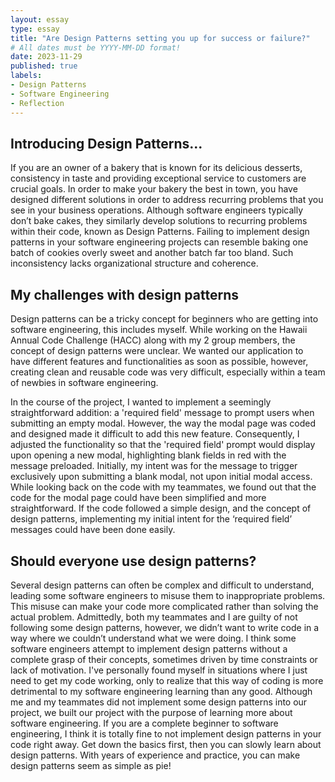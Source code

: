 ```yaml
---
layout: essay
type: essay
title: "Are Design Patterns setting you up for success or failure?"
# All dates must be YYYY-MM-DD format!
date: 2023-11-29
published: true
labels:
- Design Patterns
- Software Engineering
- Reflection
---
```

## Introducing Design Patterns...
If you are an owner of a bakery that is known for its delicious desserts, consistency in taste and providing exceptional service to customers are crucial goals. In order to make your bakery the best in town, you have designed different solutions in order to address recurring problems that you see in your business operations. Although software engineers typically don’t bake cakes, they similarly develop solutions to recurring problems within their code, known as Design Patterns. Failing to implement design patterns in your software engineering projects can resemble baking one batch of cookies overly sweet and another batch far too bland. Such inconsistency lacks organizational structure and coherence.

## My challenges with design patterns
Design patterns can be a tricky concept for beginners who are getting into software engineering, this includes myself. While working on the Hawaii Annual Code Challenge (HACC) along with my 2 group members, the concept of design patterns were unclear. We wanted our application to have different features and functionalities as soon as possible, however, creating clean and reusable code was very difficult, especially within a team of newbies in software engineering.

In the course of the project, I wanted to implement a seemingly straightforward addition: a 'required field' message to prompt users when submitting an empty modal. However, the way the modal page was coded and designed made it difficult to add this new feature. Consequently, I adjusted the functionality so that the 'required field' prompt would display upon opening a new modal, highlighting blank fields in red with the message preloaded. Initially, my intent was for the message to trigger exclusively upon submitting a blank modal, not upon initial modal access. While looking back on the code with my teammates, we found out that the code for the modal page could have been simplified and more straightforward. If the code followed a simple design, and the concept of design patterns, implementing my initial intent for the ‘required field’ messages could have been done easily.

## Should everyone use design patterns?
Several design patterns can often be complex and difficult to understand, leading some software engineers to misuse them to inappropriate problems. This misuse can make your code more complicated rather than solving the actual problem. Admittedly, both my teammates and I are guilty of not following some design patterns, however, we didn’t want to write code in a way where we couldn’t understand what we were doing. I think some software engineers attempt to implement design patterns without a complete grasp of their concepts, sometimes driven by time constraints or lack of motivation. I've personally found myself in situations where I just need to get my code working, only to realize that this way of coding is more detrimental to my software engineering learning than any good. Although me and my teammates did not implement some design patterns into our project, we built our project with the purpose of learning more about software engineering. If you are a complete beginner to software engineering, I think it is totally fine to not implement design patterns in your code right away. Get down the basics first, then you can slowly learn about design patterns. With years of experience and practice, you can make design patterns seem as simple as pie!
